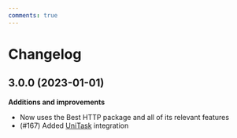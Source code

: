 ```yaml
---
comments: true
---
```


# Changelog

## 3.0.0 (2023-01-01)

__Additions and improvements__

- Now uses the Best HTTP package and all of its relevant features
- (#167) Added [UniTask](https://github.com/Cysharp/UniTask) integration